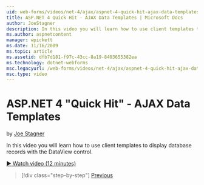 ```yaml
---
uid: web-forms/videos/net-4/ajax/aspnet-4-quick-hit-ajax-data-templates
title: ASP.NET 4 Quick Hit - AJAX Data Templates | Microsoft Docs
author: JoeStagner
description: In this video you will learn how to use client templates to display database records with the DataView control.
ms.author: aspnetcontent
manager: wpickett
ms.date: 11/16/2009
ms.topic: article
ms.assetid: dfb7d181-f97c-43cc-8a19-8403655382ea
ms.technology: dotnet-webforms
msc.legacyurl: /web-forms/videos/net-4/ajax/aspnet-4-quick-hit-ajax-data-templates
msc.type: video
---
```

ASP.NET 4 "Quick Hit" - AJAX Data Templates
====================
by [Joe Stagner](https://github.com/JoeStagner)

In this video you will learn how to use client templates to display database records with the DataView control. 

[&#9654; Watch video (12 minutes)](https://channel9.msdn.com/Blogs/ASP-NET-Site-Videos/aspnet-4-quick-hit-ajax-data-templates)

> [!div class="step-by-step"]
> [Previous](aspnet-4-quick-hit-jquery-syntax-for-microsoft-ajax.md)
